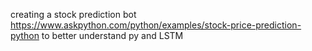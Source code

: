 creating  a stock prediction bot https://www.askpython.com/python/examples/stock-price-prediction-python to better understand py and LSTM
